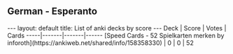 <h2>German  -  Esperanto</h2>
---
layout: default
title: List of anki decks by score
---
Deck | Score | Votes | Cards
-----|-------|-------|------
[Speed Cards - 52 Spielkarten merken by inforoth](https://ankiweb.net/shared/info/158358330) | 0 | 0 | 52
